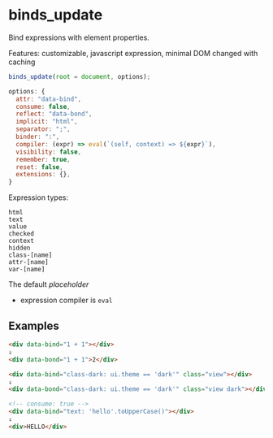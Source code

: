 # binds_update

Bind expressions with element properties.

Features: customizable, javascript expression, minimal DOM changed with caching 

```js
binds_update(root = document, options);
```

```js
options: {
  attr: "data-bind",
  consume: false,
  reflect: "data-bond",
  implicit: "html",
  separator: ";",
  binder: ":",
  compiler: (expr) => eval(`(self, context) => ${expr}`),
  visibility: false,
  remember: true,
  reset: false,
  extensions: {},
}
```

Expression types:
```
html
text
value
checked
context
hidden
class-[name]
attr-[name]
var-[name]
```

The default _placeholder_

- expression compiler is `eval`

## Examples

```html
<div data-bind="1 + 1"></div>
⇓
<div data-bond="1 + 1">2</div>
```

```html
<div data-bind="class-dark: ui.theme == 'dark'" class="view"></div>
⇓
<div data-bond="class-dark: ui.theme == 'dark'" class="view dark"></div>
```

```html
<!-- consume: true --> 
<div data-bind="text: 'hello'.toUpperCase()"></div>
⇓
<div>HELLO</div>
```
